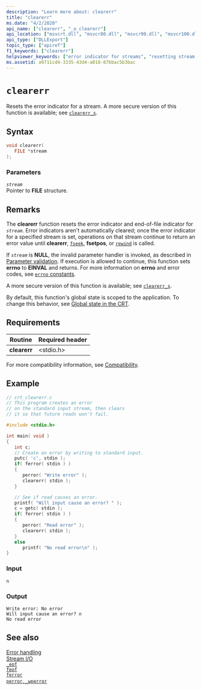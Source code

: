 ```yaml
---
description: "Learn more about: clearerr"
title: "clearerr"
ms.date: "4/2/2020"
api_name: ["clearerr", "_o_clearerr"]
api_location: ["msvcrt.dll", "msvcr80.dll", "msvcr90.dll", "msvcr100.dll", "msvcr100_clr0400.dll", "msvcr110.dll", "msvcr110_clr0400.dll", "msvcr120.dll", "msvcr120_clr0400.dll", "ucrtbase.dll", "api-ms-win-crt-stdio-l1-1-0.dll", "api-ms-win-crt-private-l1-1-0.dll"]
api_type: ["DLLExport"]
topic_type: ["apiref"]
f1_keywords: ["clearerr"]
helpviewer_keywords: ["error indicator for streams", "resetting stream error indicator", "clearerr function"]
ms.assetid: a9711cd4-3335-43d4-a018-87bbac5b3bac
---
```

# `clearerr`

Resets the error indicator for a stream. A more secure version of this function is available; see [`clearerr_s`](clearerr-s.md).

## Syntax

```C
void clearerr(
   FILE *stream
);
```

### Parameters

*`stream`*\
Pointer to **FILE** structure.

## Remarks

The **clearerr** function resets the error indicator and end-of-file indicator for *`stream`*. Error indicators aren't automatically cleared; once the error indicator for a specified stream is set, operations on that stream continue to return an error value until **clearerr**, [`fseek`](fseek-fseeki64.md), **fsetpos**, or [`rewind`](rewind.md) is called.

If *`stream`* is **NULL**, the invalid parameter handler is invoked, as described in [Parameter validation](../parameter-validation.md). If execution is allowed to continue, this function sets **errno** to **EINVAL** and returns. For more information on **errno** and error codes, see [`errno` constants](../errno-constants.md).

A more secure version of this function is available; see [`clearerr_s`](clearerr-s.md).

By default, this function's global state is scoped to the application. To change this behavior, see [Global state in the CRT](../global-state.md).

## Requirements

|Routine|Required header|
|-------------|---------------------|
|**clearerr**|\<stdio.h>|

For more compatibility information, see [Compatibility](../compatibility.md).

## Example

```C
// crt_clearerr.c
// This program creates an error
// on the standard input stream, then clears
// it so that future reads won't fail.

#include <stdio.h>

int main( void )
{
   int c;
   // Create an error by writing to standard input.
   putc( 'c', stdin );
   if( ferror( stdin ) )
   {
      perror( "Write error" );
      clearerr( stdin );
   }

   // See if read causes an error.
   printf( "Will input cause an error? " );
   c = getc( stdin );
   if( ferror( stdin ) )
   {
      perror( "Read error" );
      clearerr( stdin );
   }
   else
      printf( "No read error\n" );
}
```

### Input

```Input
n
```

### Output

```Output
Write error: No error
Will input cause an error? n
No read error
```

## See also

[Error handling](../error-handling-crt.md)\
[Stream I/O](../stream-i-o.md)\
[`_eof`](eof.md)\
[`feof`](feof.md)\
[`ferror`](ferror.md)\
[`perror`, `_wperror`](perror-wperror.md)
